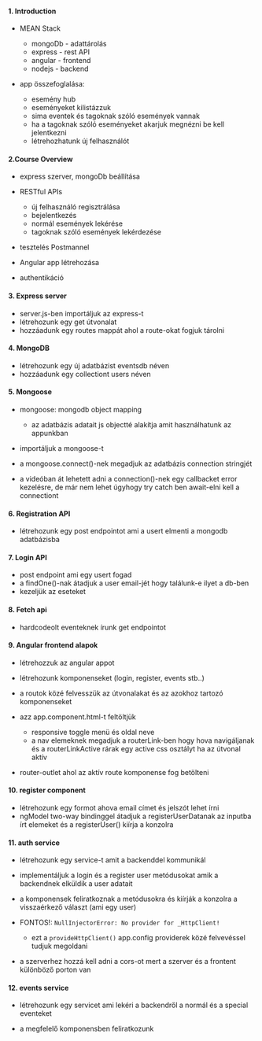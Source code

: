 #### 1. Introduction

- MEAN Stack

  - mongoDb - adattárolás
  - express - rest API
  - angular - frontend
  - nodejs - backend

- app összefoglalása:

  - esemény hub
  - eseményeket kilistázzuk
  - sima eventek és tagoknak szóló események vannak
  - ha a tagoknak szóló eseményeket akarjuk megnézni be kell jelentkezni
  - létrehozhatunk új felhasználót

#### 2.Course Overview

- express szerver, mongoDb beállítása

- RESTful APIs

  - új felhasználó regisztrálása
  - bejelentkezés
  - normál események lekérése
  - tagoknak szóló események lekérdezése

- tesztelés Postmannel
- Angular app létrehozása
- authentikáció

#### 3. Express server

- server.js-ben importáljuk az express-t
- létrehozunk egy get útvonalat
- hozzáadunk egy routes mappát ahol a route-okat fogjuk tárolni

#### 4. MongoDB

- létrehozunk egy új adatbázist eventsdb néven
- hozzáadunk egy collectiont users néven

#### 5. Mongoose

- mongoose: mongodb object mapping

  - az adatbázis adatait js objectté alakítja amit használhatunk az appunkban

- importáljuk a mongoose-t
- a mongoose.connect()-nek megadjuk az adatbázis connection stringjét
- a videóban át lehetett adni a connection()-nek egy callbacket error kezelésre, de már nem lehet úgyhogy try catch ben await-elni kell a connectiont

#### 6. Registration API

- létrehozunk egy post endpointot ami a usert elmenti a mongodb adatbázisba

#### 7. Login API

- post endpoint ami egy usert fogad
- a findOne()-nak átadjuk a user email-jét hogy találunk-e ilyet a db-ben
- kezeljük az eseteket

#### 8. Fetch api

- hardcodeolt eventeknek írunk get endpointot

#### 9. Angular frontend alapok

- létrehozzuk az angular appot
- létrehozunk komponenseket (login, register, events stb..)
- a routok közé felvesszük az útvonalakat és az azokhoz tartozó komponenseket

- azz app.component.html-t feltöltjük

  - responsive toggle menü és oldal neve
  - a nav elemeknek megadjuk a routerLink-ben hogy hova navigáljanak és a routerLinkActive rárak egy active css osztályt ha az útvonal aktív

- router-outlet ahol az aktív route komponense fog betölteni

#### 10. register component

- létrehozunk egy formot ahova email címet és jelszót lehet írni
- ngModel two-way bindinggel átadjuk a registerUserDatanak az inputba írt elemeket és a registerUser() kiírja a konzolra

#### 11. auth service

- létrehozunk egy service-t amit a backenddel kommunikál

- implementáljuk a login és a register user metódusokat amik a backendnek elküldik a user adatait

- a komponensek feliratkoznak a metódusokra és kiírják a konzolra a visszaérkező választ (ami egy user)

- FONTOS!: `NullInjectorError: No provider for _HttpClient!`

  - ezt a `provideHttpClient()` app.config providerek közé felvevéssel tudjuk megoldani

- a szerverhez hozzá kell adni a cors-ot mert a szerver és a frontent különböző porton van

#### 12. events service

- létrehozunk egy servicet ami lekéri a backendről a normál és a special eventeket

- a megfelelő komponensben feliratkozunk
